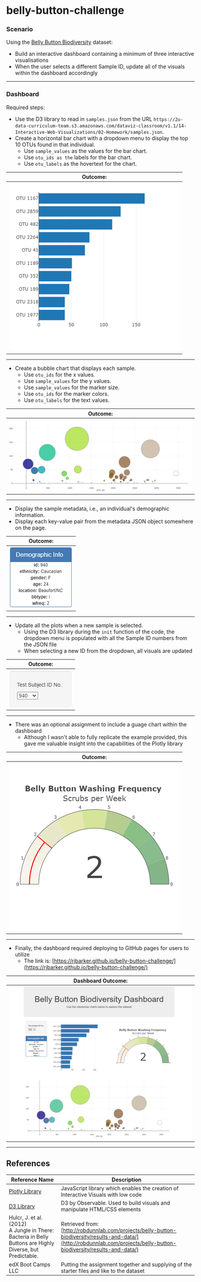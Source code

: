 # belly-button-challenge

### Scenario

Using the [Belly Button Biodiversity](http://robdunnlab.com/projects/belly-button-biodiversity/) dataset:

- Build an interactive dashboard containing a minimum of three interactive visualisations
- When the user selects a different Sample ID, update all of the visuals within the dashboard accordingly

------

### Dashboard

Required steps:

- Use the D3 library to read in `samples.json` from the URL `https://2u-data-curriculum-team.s3.amazonaws.com/dataviz-classroom/v1.1/14-Interactive-Web-Visualizations/02-Homework/samples.json`.
- Create a horizontal bar chart with a dropdown menu to display the top 10 OTUs found in that individual.
    - Use `sample_values` as the values for the bar chart.
    - Use `otu_ids as the` labels for the bar chart.
    - Use `otu_labels` as the hovertext for the chart.

| Outcome: |
|----------|
| ![Horizontal Bar Chart](assets/HBarChart.png) |

------

- Create a bubble chart that displays each sample.
    - Use `otu_ids` for the x values.
    - Use `sample_values` for the y values.
    - Use `sample_values` for the marker size.
    - Use `otu_ids` for the marker colors.
    - Use `otu_labels` for the text values.

| Outcome: |
|----------|
| ![Bubble Chart](assets/BubbleChart.png) |

------

- Display the sample metadata, i.e., an individual's demographic information.
- Display each key-value pair from the metadata JSON object somewhere on the page.

| Outcome: |
|----------|
| ![Demographic Info](assets/DemographicInfo.png) |

-------

- Update all the plots when a new sample is selected.
    - Using the D3 library during the `init` function of the code, the dropdown menu is populated with all the Sample ID numbers from the JSON file
    - When selecting a new ID from the dropdown, all visuals are updated

| Outcome: |
|----------|
| ![DropDown Menu](assets/DropDownMenu.png) |

------

- There was an optional assignment to include a guage chart within the dashboard
    - Although I wasn't able to fully replicate the example provided, this gave me valuable insight into the capabilities of the Plotly library

| Outcome: |
|----------|
| ![Gauge Chart](assets/GaugeChart.png) |

-------

- Finally, the dashboard required deploying to GitHub pages for users to utilize
    - The link is: [https://rjbarker.github.io/belly-button-challenge/](https://rjbarker.github.io/belly-button-challenge/)

| Dashboard Outcome: |
|----------|
| ![Dashboard](assets/DashboardView.png) |

--------

## References

| Reference Name | Description |
|----------------|-------------|
| [Plotly Library](https://plotly.com/javascript/) | JavaScript library which enables the creation of Interactive Visuals with low code |
| [D3 Library](https://d3js.org/) | D3 by Observable. Used to build visuals and manipulate HTML/CSS elements |
| Hulcr, J. et al. (2012)</br> A Jungle in There: Bacteria in Belly Buttons are Highly Diverse, but Predictable. | Retrieved from: [http://robdunnlab.com/projects/belly-button-biodiversity/results-and-data/](http://robdunnlab.com/projects/belly-button-biodiversity/results-and-data/)|
| edX Boot Camps LLC | Putting the assignment together and supplying of the starter files and like to the dataset |

